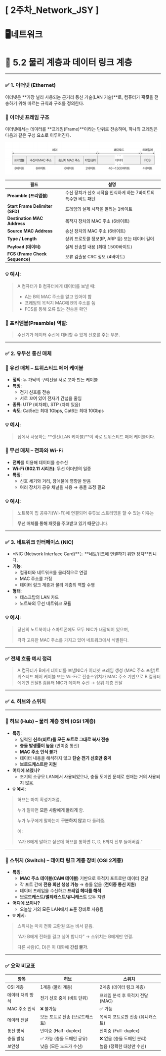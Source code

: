# [ 2주차_Network_JSY ]

# 🖥️네트워크

# 📘 5.2 물리 계층과 데이터 링크 계층

---

### ✅ 1. 이더넷 (Ethernet)

이더넷은 **가장 널리 사용되는 근거리 통신 기술(LAN 기술)**로, 컴퓨터가 **패킷**을 전송하기 위해 따르는 규칙과 구조를 정의한다.

### 🔷 이더넷 프레임 구조

이더넷에서는 데이터를 **프레임(Frame)**이라는 단위로 전송하며, 하나의 프레임은 다음과 같은 구성 요소로 이루어진다.

![image.png](img/week2/Ethernet%20Frame.png)

| 필드                            | 설명                                                             |
| ------------------------------- | ---------------------------------------------------------------- |
| **Preamble (프리앰블)**         | 수신 장치가 신호 시작을 인식하게 하는 7바이트의 특수한 비트 패턴 |
| **Start Frame Delimiter (SFD)** | 프레임의 실제 시작을 알리는 1바이트                              |
| **Destination MAC Address**     | 목적지 장치의 MAC 주소 (6바이트)                                 |
| **Source MAC Address**          | 송신 장치의 MAC 주소 (6바이트)                                   |
| **Type / Length**               | 상위 프로토콜 정보(IP, ARP 등) 또는 데이터 길이                  |
| **Payload (데이터)**            | 실제 전송할 내용 (최대 1500바이트)                               |
| **FCS (Frame Check Sequence)**  | 오류 검출용 CRC 정보 (4바이트)                                   |

### 💡 예시:

> A 컴퓨터가 B 컴퓨터에게 데이터를 보낼 때:
>
> - A는 B의 MAC 주소를 알고 있어야 함
> - 프레임의 목적지 MAC에 B의 주소를 씀
> - FCS를 통해 오류 없는 전송을 확인

### 📌 프리앰블(Preamble) 역할:

> 수신기가 데이터 수신에 대비할 수 있게 신호를 주는 부분.

---

### ✅ 2. 유무선 통신 매체

### 🔹 유선 매체 – 트위스티드 페어 케이블

- **정의**: 두 가닥의 구리선을 서로 꼬아 만든 케이블
- **특징**:
  - 전기 신호를 전송
  - 서로 꼬여 있어 전자기 간섭을 줄임
- **종류**: UTP (비차폐), STP (차폐 있음)
- **속도**: Cat5e는 최대 1Gbps, Cat6는 최대 10Gbps

### 💡 예시:

> 집에서 사용하는 **랜선(LAN 케이블)**이 바로 트위스티드 페어 케이블이다.

### 🔹 무선 매체 – 전파와 Wi-Fi

- **전파**를 이용해 데이터를 송수신
- **Wi-Fi (802.11 시리즈)**: 무선 이더넷의 일종
- **특징**:
  - 신호 세기와 거리, 장애물에 영향을 받음
  - 여러 장치가 공유 채널을 사용 → 충돌 조정 필요

### 💡 예시:

> 노트북이 집 공유기(Wi-Fi)에 연결되어 유튜브 스트리밍을 할 수 있는 이유는
>
> **무선 매체를 통해 패킷을 주고받고 있기 때문**입니다.

---

### ✅ 3. 네트워크 인터페이스 (NIC)

- \*NIC (Network Interface Card)**는 **네트워크에 연결하기 위한 장치\*\*입니다.
- **기능**:
  - 컴퓨터와 네트워크를 물리적으로 연결
  - MAC 주소를 가짐
  - 데이터 링크 계층과 물리 계층의 역할 수행
- **형태**:
  - 데스크탑의 LAN 카드
  - 노트북의 무선 네트워크 모듈

### 💡 예시:

> 당신의 노트북이나 스마트폰에도 모두 NIC가 내장되어 있으며,
>
> 각각 고유한 MAC 주소를 가지고 있어 네트워크에서 식별된다.

---

### ✅ 전체 흐름 예시 정리

> A 컴퓨터가 B에게 데이터를 보냄NIC가 이더넷 프레임 생성 (MAC 주소 포함)트위스티드 페어 케이블 또는 Wi-Fi로 전송스위치가 MAC 주소 기반으로 B 컴퓨터에게만 전달B 컴퓨터 NIC가 데이터 수신 → 상위 계층 전달

---

### ✅ 4. 허브와 스위치

---

### 🔹 허브 (Hub) – **물리 계층 장비 (OSI 1계층)**

- **특징**:
  - 입력된 **신호(비트)를 모든 포트로 그대로 복사 전송**
  - **충돌 발생률이 높음** (반이중 통신)
  - **MAC 주소 인식 불가**
  - 데이터 내용을 해석하지 않고 **단순 전기 신호만 중계**
  - **브로드캐스트만 지원**
- **어디에 쓰였나?**
  - 초기의 소규모 LAN에서 사용되었으나, 충돌 도메인 문제로 현재는 거의 사용되지 않음.
- **💡 예시**:

> 허브는 마치 확성기처럼,
>
> 누가 말하면 **모든 사람에게 들리게** 함.
>
> 누가 누구에게 말하는지 **구분하지 않고** 다 들려줌.
>
> 예:
>
> “A가 B에게 말하고 싶은데 허브를 통하면 C, D, E까지 전부 들어버림.”

---

### 🔹 스위치 (Switch) – **데이터 링크 계층 장비 (OSI 2계층)**

- **특징**:
  - **MAC 주소 테이블(CAM 테이블)** 기반으로 목적지 포트로만 데이터 전달
  - 각 포트 간에 **전용 회선 생성 가능** → 충돌 없음 (**전이중 통신 지원**)
  - 데이터 프레임을 수신하고 **프레임 헤더를 해석**
  - **브로드캐스트/멀티캐스트/유니캐스트** 모두 지원
- **어디에 쓰이나?**
  - 오늘날 거의 모든 LAN에서 표준 장비로 사용됨
- **💡 예시**:

> 스위치는 마치 전화 교환원 또는 비서 같음.
>
> “A가 B에게 전화를 걸고 싶어 합니다” → 스위치는 B에게만 연결.
>
> 다른 사람(C, D)은 이 대화에 **간섭 불가**.

---

### ✅ 요약 비교표

| 항목             | 허브                            | 스위치                            |
| ---------------- | ------------------------------- | --------------------------------- |
| OSI 계층         | 1계층 (물리 계층)               | 2계층 (데이터 링크 계층)          |
| 데이터 처리 방식 | 전기 신호 중계 (비트 단위)      | 프레임 분석 후 목적지 전달 (MAC)  |
| MAC 주소 인식    | ❌ 불가능                       | ✅ 가능                           |
| 데이터 전달      | 모든 포트로 전송 (브로드캐스트) | 목적지 포트로만 전송 (유니캐스트) |
| 통신 방식        | 반이중 (Half-duplex)            | 전이중 (Full-duplex)              |
| 충돌 발생        | ✅ 가능 (충돌 도메인 공유)      | ❌ 없음 (충돌 도메인 분리)        |
| 보안성           | 낮음 (모든 노드가 수신)         | 높음 (정확한 대상만 수신)         |
